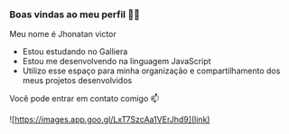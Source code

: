 ### Boas vindas ao meu perfil 💙💙

Meu nome é Jhonatan victor

- Estou estudando no Galliera
- Estou me desenvolvendo na linguagem JavaScript
- Utilizo esse espaço para minha organização e compartilhamento dos meus projetos desenvolvidos

Você pode entrar em contato comigo 📫

![https://images.app.goo.gl/LxT7SzcAa1VErJhd9](link)
